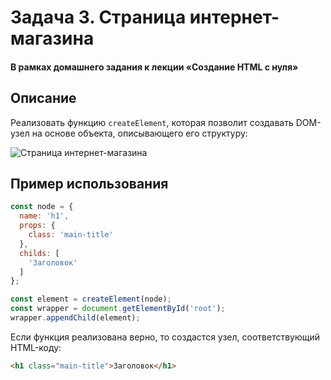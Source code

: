 # Задача 3. Страница интернет-магазина

#### В рамках домашнего задания к лекции «Создание HTML с нуля»

## Описание

Реализовать функцию `createElement`, которая позволит создавать DOM-узел на основе объекта, описывающего его структуру:

![Страница интернет-магазина](./res/preview.png)

## Пример использования

```javascript
const node = {
  name: 'h1',
  props: {
    class: 'main-title'
  },
  childs: [
    'Заголовок'
  ]
};

const element = createElement(node);
const wrapper = document.getElementById('root');
wrapper.appendChild(element);
```

Если функция реализована верно, то создастся узел, соответствующий HTML-коду:
```html
<h1 class="main-title">Заголовок</h1>
```
